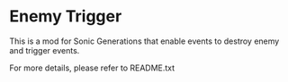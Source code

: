 # Enemy Trigger

This is a mod for Sonic Generations that enable events to destroy enemy and trigger events.

For more details, please refer to README.txt
